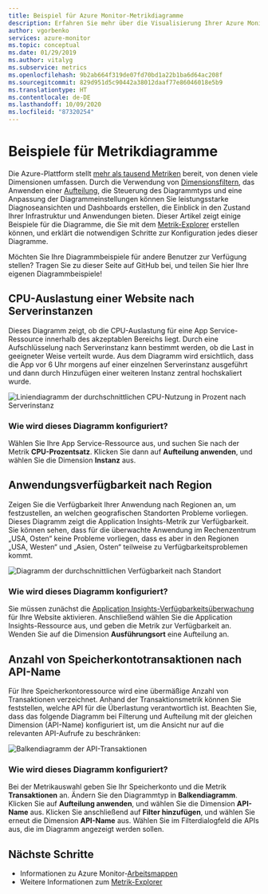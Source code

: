 ```yaml
---
title: Beispiel für Azure Monitor-Metrikdiagramme
description: Erfahren Sie mehr über die Visualisierung Ihrer Azure Monitor-Daten.
author: vgorbenko
services: azure-monitor
ms.topic: conceptual
ms.date: 01/29/2019
ms.author: vitalyg
ms.subservice: metrics
ms.openlocfilehash: 9b2ab664f319de07fd70bd1a22b1ba6d64ac208f
ms.sourcegitcommit: 829d951d5c90442a38012daaf77e86046018e5b9
ms.translationtype: HT
ms.contentlocale: de-DE
ms.lasthandoff: 10/09/2020
ms.locfileid: "87320254"
---
```

# <a name="metric-chart-examples"></a>Beispiele für Metrikdiagramme 

Die Azure-Plattform stellt [mehr als tausend Metriken](./metrics-supported.md) bereit, von denen viele Dimensionen umfassen. Durch die Verwendung von [Dimensionsfiltern](./metrics-charts.md), das Anwenden einer [Aufteilung](./metrics-charts.md), die Steuerung des Diagrammtyps und eine Anpassung der Diagrammeinstellungen können Sie leistungsstarke Diagnoseansichten und Dashboards erstellen, die Einblick in den Zustand Ihrer Infrastruktur und Anwendungen bieten. Dieser Artikel zeigt einige Beispiele für die Diagramme, die Sie mit dem [Metrik-Explorer](./metrics-charts.md) erstellen können, und erklärt die notwendigen Schritte zur Konfiguration jedes dieser Diagramme.

Möchten Sie Ihre Diagrammbeispiele für andere Benutzer zur Verfügung stellen? Tragen Sie zu dieser Seite auf GitHub bei, und teilen Sie hier Ihre eigenen Diagrammbeispiele!

## <a name="website-cpu-utilization-by-server-instances"></a>CPU-Auslastung einer Website nach Serverinstanzen

Dieses Diagramm zeigt, ob die CPU-Auslastung für eine App Service-Ressource innerhalb des akzeptablen Bereichs liegt. Durch eine Aufschlüsselung nach Serverinstanz kann bestimmt werden, ob die Last in geeigneter Weise verteilt wurde. Aus dem Diagramm wird ersichtlich, dass die App vor 6 Uhr morgens auf einer einzelnen Serverinstanz ausgeführt und dann durch Hinzufügen einer weiteren Instanz zentral hochskaliert wurde.

![Liniendiagramm der durchschnittlichen CPU-Nutzung in Prozent nach Serverinstanz](./media/metric-chart-samples/cpu-by-instance.png)

### <a name="how-to-configure-this-chart"></a>Wie wird dieses Diagramm konfiguriert?

Wählen Sie Ihre App Service-Ressource aus, und suchen Sie nach der Metrik **CPU-Prozentsatz**. Klicken Sie dann auf **Aufteilung anwenden**, und wählen Sie die Dimension **Instanz** aus.

## <a name="application-availability-by-region"></a>Anwendungsverfügbarkeit nach Region

Zeigen Sie die Verfügbarkeit Ihrer Anwendung nach Regionen an, um festzustellen, an welchen geografischen Standorten Probleme vorliegen. Dieses Diagramm zeigt die Application Insights-Metrik zur Verfügbarkeit. Sie können sehen, dass für die überwachte Anwendung im Rechenzentrum „USA, Osten“ keine Probleme vorliegen, dass es aber in den Regionen „USA, Westen“ und „Asien, Osten“ teilweise zu Verfügbarkeitsproblemen kommt.

![Diagramm der durchschnittlichen Verfügbarkeit nach Standort](./media/metric-chart-samples/availability-run-location.png)

### <a name="how-to-configure-this-chart"></a>Wie wird dieses Diagramm konfiguriert?

Sie müssen zunächst die [Application Insights-Verfügbarkeitsüberwachung](../app/monitor-web-app-availability.md) für Ihre Website aktivieren. Anschließend wählen Sie die Application Insights-Ressource aus, und geben die Metrik zur Verfügbarkeit an. Wenden Sie auf die Dimension **Ausführungsort** eine Aufteilung an.

## <a name="volume-of-storage-account-transactions-by-api-name"></a>Anzahl von Speicherkontotransaktionen nach API-Name

Für Ihre Speicherkontoressource wird eine übermäßige Anzahl von Transaktionen verzeichnet. Anhand der Transaktionsmetrik können Sie feststellen, welche API für die Überlastung verantwortlich ist. Beachten Sie, dass das folgende Diagramm bei Filterung und Aufteilung mit der gleichen Dimension (API-Name) konfiguriert ist, um die Ansicht nur auf die relevanten API-Aufrufe zu beschränken:

![Balkendiagramm der API-Transaktionen](./media/metric-chart-samples/transactions-by-api.png)

### <a name="how-to-configure-this-chart"></a>Wie wird dieses Diagramm konfiguriert?

Bei der Metrikauswahl geben Sie Ihr Speicherkonto und die Metrik **Transaktionen** an. Ändern Sie den Diagrammtyp in **Balkendiagramm**. Klicken Sie auf **Aufteilung anwenden**, und wählen Sie die Dimension **API-Name** aus. Klicken Sie anschließend auf **Filter hinzufügen**, und wählen Sie erneut die Dimension **API-Name** aus. Wählen Sie im Filterdialogfeld die APIs aus, die im Diagramm angezeigt werden sollen.

## <a name="next-steps"></a>Nächste Schritte

* Informationen zu Azure Monitor-[Arbeitsmappen](./workbooks-overview.md)
* Weitere Informationen zum [Metrik-Explorer](metrics-charts.md)

